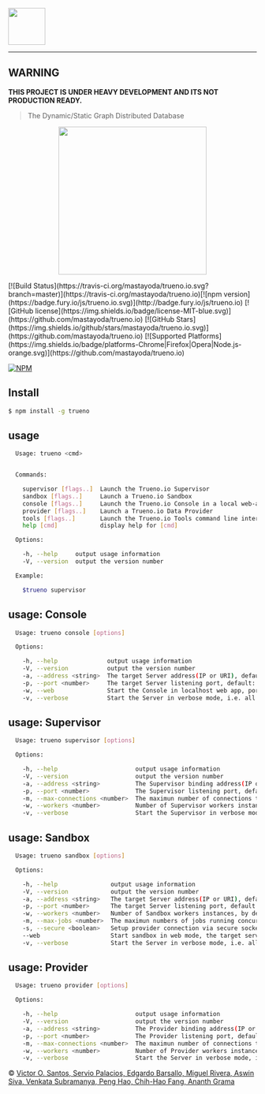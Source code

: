<p align="left">
  <img height="75" src="https://raw.githubusercontent.com/TruenoDB/trueno/master/assets/images/truenoDB.png">
</p>

----------

## WARNING
<b >THIS PROJECT IS UNDER HEAVY DEVELOPMENT AND ITS NOT PRODUCTION READY.</b>

>The Dynamic/Static Graph Distributed Database

<p align="center">
  <img height="300" src="https://raw.githubusercontent.com/TruenoDB/trueno/dev/assets/images/logo_medium.png">
</p>
[![Build Status](https://travis-ci.org/mastayoda/trueno.io.svg?branch=master)](https://travis-ci.org/mastayoda/trueno.io)[![npm version](https://badge.fury.io/js/trueno.io.svg)](http://badge.fury.io/js/trueno.io) [![GitHub license](https://img.shields.io/badge/license-MIT-blue.svg)](https://github.com/mastayoda/trueno.io) [![GitHub Stars](https://img.shields.io/github/stars/mastayoda/trueno.io.svg)](https://github.com/mastayoda/trueno.io) [![Supported Platforms](https://img.shields.io/badge/platforms-Chrome|Firefox|Opera|Node.js-orange.svg)](https://github.com/mastayoda/trueno.io)

[![NPM](https://nodei.co/npm/trueno.io.png?downloads=true&downloadRank=true&stars=true)](https://nodei.co/npm/trueno.io/)

## Install

```sh
$ npm install -g trueno
```


## usage

```sh
  Usage: trueno <cmd>


  Commands:

    supervisor [flags..]  Launch the Trueno.io Supervisor
    sandbox [flags..]     Launch a Trueno.io Sandbox
    console [flags..]     Launch the Trueno.io Console in a local web-app or command line interface
    provider [flags..]    Launch a Trueno.io Data Provider
    tools [flags..]       Launch the Trueno.io Tools command line interface
    help [cmd]            display help for [cmd]

  Options:

    -h, --help     output usage information
    -V, --version  output the version number

  Example:

    $trueno supervisor
```
## usage: Console

```sh
  Usage: trueno console [options]

  Options:

    -h, --help              output usage information
    -V, --version           output the version number
    -a, --address <string>  The target Server address(IP or URI), default: global.trueno.io
    -p, --port <number>     The target Server listening port, default: 8000
    -w, --web               Start the Console in localhost web app, port: 8002
    -v, --verbose           Start the Server in verbose mode, i.e. all debbuging outputs will be printed to console
```
## usage: Supervisor

```sh
  Usage: trueno supervisor [options]

  Options:

    -h, --help                      output usage information
    -V, --version                   output the version number
    -a, --address <string>          The Supervisor binding address(IP or URI), default: global.trueno.io
    -p, --port <number>             The Supervisor listening port, default: 8000
    -m, --max-connections <number>  The maximun number of connections to this Supervisor, default: unlimited
    -w, --workers <number>          Number of Supervisor workers instances, by default: 1
    -v, --verbose                   Start the Supervisor in verbose mode, i.e. all debbuging outputs will be printed to console
```
## usage: Sandbox

```sh
  Usage: trueno sandbox [options]

  Options:

    -h, --help               output usage information
    -V, --version            output the version number
    -a, --address <string>   The target Server address(IP or URI), default: global.trueno.io
    -p, --port <number>      The target Server listening port, default: 8000
    -w, --workers <number>   Number of Sandbox workers instances, by default: 1
    -m, --max-jobs <number>  The maximun numbers of jobs running concurrently inside a worker, default: 1
    -s, --secure <boolean>   Setup provider connection via secure socket, default: false
    --web                    Start sandbox in web mode, the target server port will be used as web server port.
    -v, --verbose            Start the Server in verbose mode, i.e. all debbuging outputs will be printed to console
```
## usage: Provider

```sh
  Usage: trueno provider [options]

  Options:

    -h, --help                      output usage information
    -V, --version                   output the version number
    -a, --address <string>          The Provider binding address(IP or URI), default: global.trueno.io
    -p, --port <number>             The Provider listening port, default: 8000
    -m, --max-connections <number>  The maximun number of connections to this Provider, default: unlimited
    -w, --workers <number>          Number of Provider workers instances, by default: 1
    -v, --verbose                   Start the Server in verbose mode, i.e. all debbuging outputs will be printed to console
```

 © [Victor O. Santos, Servio Palacios, Edgardo Barsallo, Miguel Rivera, Aswin Siva, Venkata Subramanya, Peng Hao, Chih-Hao Fang, Ananth Grama](https://github.com/TruenoDB)
